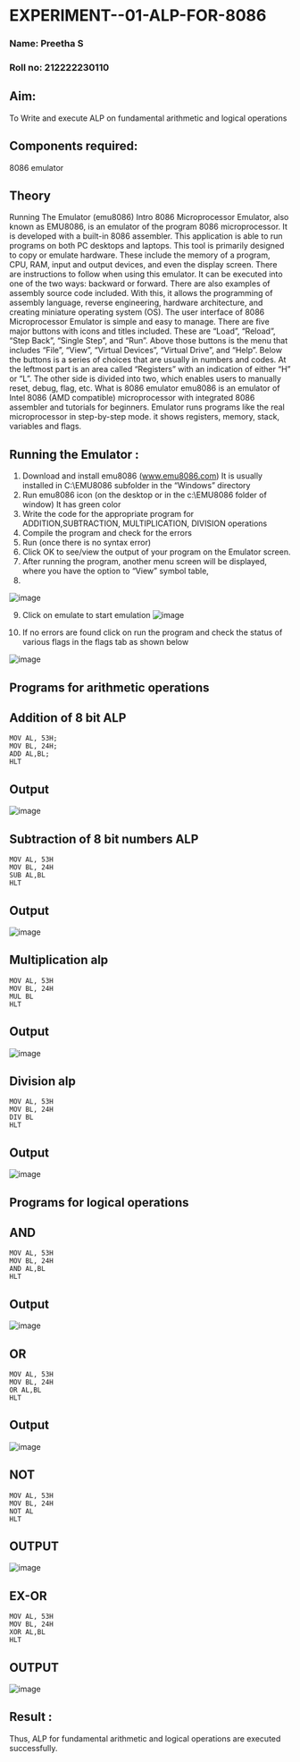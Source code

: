 # EXPERIMENT--01-ALP-FOR-8086
### Name: Preetha S
### Roll no: 212222230110


## Aim:
To Write and execute ALP on fundamental arithmetic and logical operations
## Components required: 
8086  emulator 
## Theory 
Running The Emulator (emu8086) Intro 8086 Microprocessor Emulator, also known as EMU8086, is an emulator of the program 8086 microprocessor. It is developed with a built-in 8086 assembler. This application is able to run programs on both PC desktops and laptops. This tool is primarily designed to copy or emulate hardware. These include the memory of a program, CPU, RAM, input and output devices, and even the display screen. There are instructions to follow when using this emulator. It can be executed into one of the two ways: backward or forward. There are also examples of assembly source code included. With this, it allows the programming of assembly language, reverse engineering, hardware architecture, and creating miniature operating system (OS). The user interface of 8086 Microprocessor Emulator is simple and easy to manage. There are five major buttons with icons and titles included. These are “Load”, “Reload”, “Step Back”, “Single Step”, and “Run”. Above those buttons is the menu that includes “File”, “View”, “Virtual Devices”, “Virtual Drive”, and “Help”. Below the buttons is a series of choices that are usually in numbers and codes. At the leftmost part is an area called “Registers” with an indication of either “H” or “L”. The other side is divided into two, which enables users to manually reset, debug, flag, etc. What is 8086 emulator emu8086 is an emulator of Intel 8086 (AMD compatible) microprocessor with integrated 8086 assembler and tutorials for beginners. Emulator runs programs like the real microprocessor in step-by-step mode. it shows registers, memory, stack, variables and flags.


 ## Running the Emulator :
1.	Download and install emu8086 (www.emu8086.com) It is usually installed in C:\EMU8086 subfolder in the “Windows” directory
2.	Run  emu8086 icon (on the desktop or in the c:\EMU8086 folder of window) It has green color 
3.	Write the code for the appropriate program for ADDITION,SUBTRACTION, MULTIPLICATION,  DIVISION operations 
4. Compile the program and check for the errors 
5.	Run (once there is no syntax error) 
6.	Click OK to see/view the output of your program on the Emulator screen. 
7.	After running the program, another menu screen will be displayed, where you have the option to “View” symbol table,
8.
![image](https://user-images.githubusercontent.com/36288975/189273263-d65baae9-4b8f-4723-afb3-c0ffa4052b04.png)


9.	Click on emulate to start emulation 
![image](https://user-images.githubusercontent.com/36288975/189273273-9bb36ec1-e2e8-4892-8d35-37707332bfdc.png)


10.	If no errors are found click on run the program and check the status of various flags in the flags tab as shown below 


![image](https://user-images.githubusercontent.com/36288975/189273277-113a2a33-4a40-4ff8-95a5-ecd3a1f504fe.png)







## Programs for arithmetic  operations

## Addition  of 8 bit ALP 
```
MOV AL, 53H;
MOV BL, 24H;
ADD AL,BL;
HLT
```
## Output  

![image](https://github.com/user-attachments/assets/5c7a8688-895c-49ff-97bd-eb85574ae575)

 
## Subtraction   of 8 bit numbers  ALP 
```
MOV AL, 53H
MOV BL, 24H
SUB AL,BL
HLT
```
 
## Output 

![image](https://github.com/user-attachments/assets/9b6c68cc-be62-4f22-baca-f54c27e06efb)


## Multiplication alp 
```
MOV AL, 53H
MOV BL, 24H
MUL BL
HLT
```

## Output  

![image](https://github.com/user-attachments/assets/5d9fa17f-f35d-41b1-aa96-37cee71343b4)



## Division alp 
```
MOV AL, 53H
MOV BL, 24H
DIV BL
HLT
```

## Output  

![image](https://github.com/user-attachments/assets/8204d5a4-33e6-43da-b1c6-e0afcc03f38d)


## Programs for logical operations

## AND
```
MOV AL, 53H
MOV BL, 24H
AND AL,BL
HLT
```

## Output

![image](https://github.com/user-attachments/assets/bb38934b-e1be-4d11-98da-7052c2042f20)

## OR
```
MOV AL, 53H
MOV BL, 24H
OR AL,BL
HLT
```
## Output

![image](https://github.com/user-attachments/assets/af2f49d5-e45d-4a8a-ad4d-781454ccac9a)

## NOT
```
MOV AL, 53H
MOV BL, 24H
NOT AL
HLT
```
## OUTPUT

![image](https://github.com/user-attachments/assets/98f2897f-38a0-4762-9ed3-7a849d8f2dcc)

## EX-OR
```
MOV AL, 53H
MOV BL, 24H
XOR AL,BL
HLT
```
## OUTPUT

![image](https://github.com/user-attachments/assets/62e8ddf4-e6f1-472f-8e37-29029f1a4806)

## Result :
 
Thus, ALP for fundamental arithmetic and logical operations are executed successfully.







